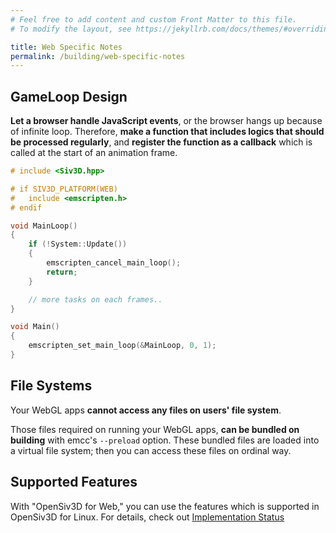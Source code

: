 ```yaml
---
# Feel free to add content and custom Front Matter to this file.
# To modify the layout, see https://jekyllrb.com/docs/themes/#overriding-theme-defaults

title: Web Specific Notes
permalink: /building/web-specific-notes
---
```


## GameLoop Design

**Let a browser handle JavaScript events**, or the browser hangs up because of infinite loop.
Therefore, **make a function that includes logics that should be processed regularly**,
and **register the function as a callback** which is called at the start of an animation frame.

```cpp
# include <Siv3D.hpp>

# if SIV3D_PLATFORM(WEB)
#   include <emscripten.h>
# endif

void MainLoop()
{
    if (!System::Update())
    {
        emscripten_cancel_main_loop();
        return;
    }

    // more tasks on each frames..
}

void Main()
{
    emscripten_set_main_loop(&MainLoop, 0, 1);
}
```

## File Systems

Your WebGL apps **cannot access any files on users' file system**.

Those files required on running your WebGL apps, **can be bundled on building** with emcc's `--preload` option.
These bundled files are loaded into a virtual file system; then you can access these files on ordinal way.

## Supported Features

With "OpenSiv3D for Web," you can use the features which is supported in OpenSiv3D for Linux.
For details, check out [Implementation Status](/status)
